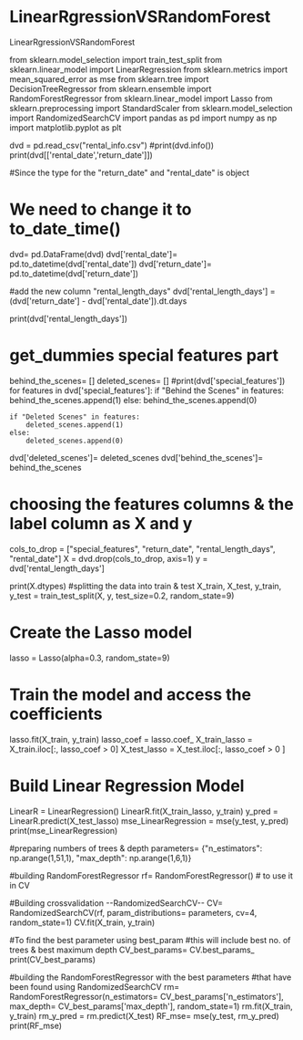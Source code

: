 # LinearRgressionVSRandomForest
LinearRgressionVSRandomForest

from sklearn.model_selection import train_test_split
from sklearn.linear_model import LinearRegression
from sklearn.metrics import mean_squared_error as mse
from sklearn.tree import DecisionTreeRegressor
from sklearn.ensemble import RandomForestRegressor
from sklearn.linear_model import Lasso
from sklearn.preprocessing import StandardScaler
from sklearn.model_selection import RandomizedSearchCV
import pandas as pd
import numpy as np
import matplotlib.pyplot as plt

dvd = pd.read_csv("rental_info.csv")
#print(dvd.info())
print(dvd[['rental_date','return_date']])


#Since the type for the "return_date" and "rental_date" is object 
# We need to change it to to_date_time()

dvd= pd.DataFrame(dvd)
dvd['rental_date']= pd.to_datetime(dvd['rental_date'])
dvd['return_date']= pd.to_datetime(dvd['return_date'])

#add the new column "rental_length_days"
dvd['rental_length_days'] = (dvd['return_date'] - dvd['rental_date']).dt.days

print(dvd['rental_length_days'])

# get_dummies special features part
behind_the_scenes= []
deleted_scenes= []
#print(dvd['special_features'])
for features in dvd['special_features']:
    if "Behind the Scenes" in features:
        behind_the_scenes.append(1)
    else:
        behind_the_scenes.append(0)
        
    if "Deleted Scenes" in features:
        deleted_scenes.append(1)
    else:
        deleted_scenes.append(0)
dvd['deleted_scenes']= deleted_scenes
dvd['behind_the_scenes']= behind_the_scenes


# choosing the features columns & the label column as X and y
cols_to_drop = ["special_features", "return_date", "rental_length_days", "rental_date"]
X = dvd.drop(cols_to_drop, axis=1)
y = dvd['rental_length_days']

print(X.dtypes)
#splitting the data into train & test
X_train, X_test, y_train, y_test = train_test_split(X, y, test_size=0.2, random_state=9)


# Create the Lasso model
lasso = Lasso(alpha=0.3, random_state=9) 

# Train the model and access the coefficients
lasso.fit(X_train, y_train)
lasso_coef = lasso.coef_
X_train_lasso = X_train.iloc[:, lasso_coef > 0]
X_test_lasso = X_test.iloc[:, lasso_coef > 0 ]


# Build Linear Regression Model
LinearR = LinearRegression()
LinearR.fit(X_train_lasso, y_train)
y_pred = LinearR.predict(X_test_lasso)
mse_LinearRegression = mse(y_test, y_pred)
print(mse_LinearRegression)


#preparing numbers of trees & depth
parameters= {"n_estimators": np.arange(1,51,1),
            "max_depth": np.arange(1,6,1)}

#building RandomForestRegressor
rf= RandomForestRegressor() # to use it in CV

#Building crossvalidation --RandomizedSearchCV--
CV= RandomizedSearchCV(rf, param_distributions= parameters, cv=4, random_state=1)
CV.fit(X_train, y_train)

#To find the best parameter using best_param
#this will include best no. of trees & best maximum depth
CV_best_params= CV.best_params_  
print(CV_best_params)

#building the RandomForestRegressor with the best parameters 
#that have been found using RandomizedSearchCV
rm= RandomForestRegressor(n_estimators= CV_best_params['n_estimators'],
                          max_depth= CV_best_params['max_depth'],
                          random_state=1)
rm.fit(X_train, y_train)
rm_y_pred = rm.predict(X_test)
RF_mse= mse(y_test, rm_y_pred)
print(RF_mse)
